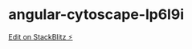 # angular-cytoscape-lp6l9i

[Edit on StackBlitz ⚡️](https://stackblitz.com/edit/angular-cytoscape-lp6l9i)
